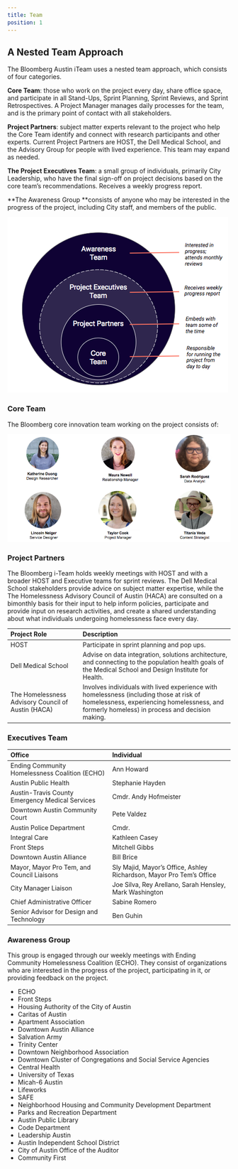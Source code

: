 ```yaml
---
title: Team
position: 1
---
```


## A Nested Team Approach
The Bloomberg Austin iTeam uses a nested team approach, which consists of four categories.

**Core Team**: those who work on the project every day, share office space, and participate in all Stand-Ups, Sprint Planning, Sprint Reviews, and Sprint Retrospectives. A Project Manager manages daily processes for the team, and is the primary point of contact with all stakeholders.

**Project Partners**: subject matter experts relevant to the project who help the Core Team identify and connect with research participants and other experts. Current Project Partners are HOST, the Dell Medical School, and the Advisory Group for people with lived experience. This team may expand as needed. 

**The Project Executives Team**: a small group of individuals, primarily City Leadership, who have the final sign-off on project decisions based on the core team’s recommendations. Receives a weekly progress report.

**The Awareness Group **consists of anyone who may be interested in the progress of the project, including City staff, and members of the public. 

![Nested Teams Graphic](/assets/img/projects/bloomberg-iteam/iteam-nested-teams.png)


### Core Team
The Bloomberg core innovation team working on the project consists of:


![iTeam Core Team Photos](/assets/img/projects/bloomberg-iteam/iteam-team-pics.png)

### Project Partners
The Bloomberg i-Team holds weekly meetings with HOST and with a broader HOST and Executive teams for sprint reviews. The Dell Medical School stakeholders provide advice on subject matter expertise, while the The Homelessness Advisory Council of Austin (HACA) are consulted on a bimonthly basis for their input to help inform policies, participate and provide input on research activities, and create a shared understanding about what individuals undergoing homelessness face every day.

Project Role	|Description|
:--	|:--	
HOST|Participate in sprint planning and pop ups.
Dell Medical School|Advise on data integration, solutions architecture, and connecting to the population health goals of the Medical School and Design Institute for Health.
The Homelessness Advisory Council of Austin (HACA)|Involves individuals with lived experience with homelessness (including those at risk of homelessness, experiencing homelessness, and formerly homeless) in process and decision making.



### Executives Team

Office	|Individual|
:--	|:--	
Ending Community Homelessness Coalition (ECHO)|Ann Howard
Austin Public Health|Stephanie Hayden
Austin-Travis County Emergency Medical Services|Cmdr. Andy Hofmeister
Downtown Austin Community Court|Pete Valdez
Austin Police Department|Cmdr. 
Integral Care|Kathleen Casey
Front Steps|Mitchell Gibbs
Downtown Austin Alliance|Bill Brice
Mayor, Mayor Pro Tem, and Council Liaisons|Sly Majid, Mayor’s Office, Ashley Richardson, Mayor Pro Tem’s Office
City Manager Liaison|Joe Silva, Rey Arellano, Sarah Hensley, Mark Washington
Chief Administrative Officer|Sabine Romero 
Senior Advisor for Design and Technology| Ben Guhin


### Awareness Group
This group is engaged through our weekly meetings with Ending Community Homelessness Coalition (ECHO). They consist of organizations who are interested in the progress of the project, participating in it, or providing feedback on the project.

* ECHO 
* Front Steps 
* Housing Authority of the City of Austin 
* Caritas of Austin 
* Apartment Association 
* Downtown Austin Alliance
* Salvation Army
* Trinity Center
* Downtown Neighborhood Association 
* Downtown Cluster of Congregations and Social Service Agencies
* Central Health 
* University of Texas 
* Micah-6 Austin 
* Lifeworks
* SAFE
* Neighborhood Housing and Community Development Department 
* Parks and Recreation Department 
* Austin Public Library 
* Code Department 
* Leadership Austin 
* Austin Independent School District 
* City of Austin Office of the Auditor
* Community First


